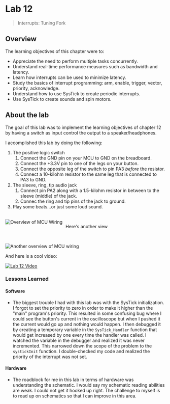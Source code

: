 # Lab 12

> Interrupts: Tuning Fork

## Overview

The learning objectives of this chapter were to:

* Appreciate the need to perform multiple tasks concurrently.
* Understand real-time performance measures such as bandwidth and latency.
* Learn how interrupts can be used to minimize latency.
* Study the basics of interrupt programming: arm, enable, trigger, vector, priority, acknowledge.
* Understand how to use SysTick to create periodic interrupts.
* Use SysTick to create sounds and spin motors.

## About the lab

The goal of this lab was to implement the learning objectives of chapter 12 by
having a switch as input control the output to a speaker/headphones.

I accomplished this lab by doing the following:

1. The positive logic switch
    1. Connect the GND pin on your MCU to GND on the breadboard.
    2. Connect the +3.3V pin to one of the legs on your button.
    3. Connect the opposite leg of the switch to pin PA3 *before* the resistor.
    4. Connect a 10-kilohm resistor to the same leg that is connected to PA3 to GND.
2. The sleeve, ring, tip audio jack
    1. Connect pin PA2 along with a 1.5-kilohm resistor in between to the sleeve (middle) of the jack.
    2. Connec the ring and tip pins of the jack to ground.
3. Play some beats...or just some loud sound.

<br>
<img src="assets/one.png"
     alt="Overview of MCU Wiring"
     style="float: left; margin-right: 10px;" />

Here's another view

<br>

<img src="assets/two.png"
     alt="Another overview of MCU wiring"
     style="float: left; margin-right: 10px;" />

<br>

And here is a cool video:

<a href="https://youtu.be/M9ce_Ca4KyM" title="Lab 12"><img src="https://youtu.be/M9ce_Ca4KyM" alt="Lab 12 Video" /></a>


### Lessons Learned

#### Software

* The biggest trouble I had with this lab was with the SysTick initialization. I 
  forgot to set the priority to zero in order to make it higher than the "main"
  program's priority. This resulted in some confusing bug where I could see
  the button's current in the oscilloscope but when I pushed it the current would
  go up and nothing would happen. I then debugged it by creating a temporary variable
  in the `SysTick_Handler` function that would get increased by one every time the
  handler was called. I watched the variable in the debugger and realized it was
  never incremented. This narrowed down the scope of the problem to the `systickInit`
  function. I double-checked my code and realized the priority of the interrupt
  was not set.

#### Hardware

* The roadblock for me in this lab in terms of hardware was understanding the 
  schematic. I would say my schematic reading abilities are weak. I could not
  get it hooked up right. The challenge to myself is to read up on schematics so
  that I can improve in this area.
